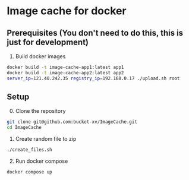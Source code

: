 # Image cache for docker

## Prerequisites (You don't need to do this, this is just for development)

1. Build docker images
```bash
docker build -t image-cache-app1:latest app1
docker build -t image-cache-app2:latest app2
server_ip=121.40.242.35 registry_ip=192.168.0.17 ./upload.sh root
```

## Setup

0. Clone the repository
```bash
git clone git@github.com:bucket-xv/ImageCache.git
cd ImageCache
```

1. Create random file to zip
```bash
./create_files.sh
```

2. Run docker compose
```bash
docker compose up
```



